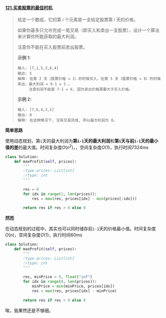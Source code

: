 #### [121.买卖股票的最佳时机](https://leetcode-cn.com/problems/best-time-to-buy-and-sell-stock/)

> 给定一个数组，它的第 *i* 个元素是一支给定股票第 *i* 天的价格。
>
> 如果你最多只允许完成一笔交易（即买入和卖出一支股票），设计一个算法来计算你所能获取的最大利润。
>
> 注意你不能在买入股票前卖出股票。
>
> **示例 1:**
>
> ```
> 输入: [7,1,5,3,6,4]
> 输出: 5
> 解释: 在第 2 天（股票价格 = 1）的时候买入，在第 5 天（股票价格 = 6）的时候卖出，最大利润 = 6-1 = 5 。
>      注意利润不能是 7-1 = 6, 因为卖出价格需要大于买入价格。
> ```
>
> **示例 2:**
>
> ```
> 输入: [7,6,4,3,1]
> 输出: 0
> 解释: 在这种情况下, 没有交易完成, 所以最大利润为 0。
> ```

**简单思路**

使用动态规划，第```i```天的最大利润为**第```i-1```天的最大利润**和**第```i```天与前```i-1```天的最小值的差**的最大值。时间复杂度$O(n^2)$，，空间复杂度$O(1)$，执行时间7324ms

```python
class Solution:
    def maxProfit(self, prices):
        """
        :type prices: List[int]
        :rtype: int
        """
        
        res = 0
        for idx in range(1, len(prices)):
            res = max(res, prices[idx] - min(prices[:idx]))
                      
        return res if res > 0 else 0
```

**然而**

在动态规划的过程中，其实也可以同时储存前```i-1```天的价格最小值。时间复杂度$O(n)$，空间复杂度$O(1)$，执行时间60ms

```python
class Solution:
    def maxProfit(self, prices):
        """
        :type prices: List[int]
        :rtype: int
        """
        
        res, minPrice = 0, float("inf")
        for idx in range(0, len(prices)):
            minPrice = min(minPrice, prices[idx])
            res = max(res, prices[idx] - minPrice) 
                      
        return res if res > 0 else 0
```

唉，我果然还是不够细。